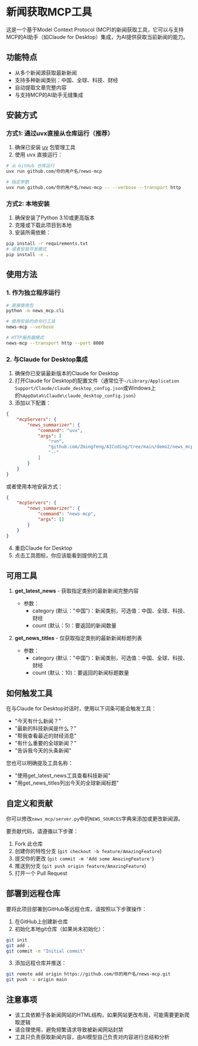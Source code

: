 # 新闻获取MCP工具

这是一个基于Model Context Protocol (MCP)的新闻获取工具，它可以与支持MCP的AI助手（如Claude for Desktop）集成，为AI提供获取当前新闻的能力。

## 功能特点

- 从多个新闻源获取最新新闻
- 支持多种新闻类别：中国、全球、科技、财经
- 自动提取文章完整内容
- 与支持MCP的AI助手无缝集成

## 安装方式

### 方式1: 通过uvx直接从仓库运行（推荐）

1. 确保已安装 [uv](https://github.com/astral-sh/uv) 包管理工具
2. 使用 uvx 直接运行：

```bash
# 从 GitHub 仓库运行
uvx run github.com/你的用户名/news-mcp

# 指定参数
uvx run github.com/你的用户名/news-mcp -- --verbose --transport http
```

### 方式2: 本地安装

1. 确保安装了Python 3.10或更高版本
2. 克隆或下载此项目到本地
3. 安装所需依赖：

```bash
pip install -r requirements.txt
# 或者安装开发模式
pip install -e .
```

## 使用方法

### 1. 作为独立程序运行

```bash
# 直接使用包
python -m news_mcp.cli

# 使用安装的命令行工具
news-mcp --verbose

# HTTP服务器模式
news-mcp --transport http --port 8080
```

### 2. 与Claude for Desktop集成

1. 确保你已安装最新版本的Claude for Desktop
2. 打开Claude for Desktop的配置文件（通常位于`~/Library/Application Support/Claude/claude_desktop_config.json`或Windows上的`%AppData%\Claude\claude_desktop_config.json`）
3. 添加以下配置：

```json
{
    "mcpServers": {
        "news_summarizer": {
            "command": "uvx",
            "args": [
                "run",
                "github.com/Zmingfeng/AICoding/tree/main/demo2/news_mcp",
                "--"
            ]
        }
    }
}
```

或者使用本地安装方式：

```json
{
    "mcpServers": {
        "news_summarizer": {
            "command": "news-mcp",
            "args": []
        }
    }
}
```

4. 重启Claude for Desktop
5. 点击工具图标，你应该能看到提供的工具

## 可用工具

1. **get_latest_news** - 获取指定类别的最新新闻完整内容
   - 参数：
     - category (默认："中国")：新闻类别，可选值：中国、全球、科技、财经
     - count (默认：5)：要返回的新闻数量

2. **get_news_titles** - 仅获取指定类别的最新新闻标题列表
   - 参数：
     - category (默认："中国")：新闻类别，可选值：中国、全球、科技、财经
     - count (默认：10)：要返回的新闻标题数量

## 如何触发工具

在与Claude for Desktop对话时，使用以下词条可能会触发工具：

- "今天有什么新闻？"
- "最新的科技新闻是什么？"
- "帮我查看最近的财经消息"
- "有什么重要的全球新闻？"
- "告诉我今天的头条新闻"

您也可以明确提及工具名称：
- "使用get_latest_news工具查看科技新闻"
- "用get_news_titles列出今天的全球新闻标题"

## 自定义和贡献

你可以修改`news_mcp/server.py`中的`NEWS_SOURCES`字典来添加或更改新闻源。

要贡献代码，请遵循以下步骤：

1. Fork 此仓库
2. 创建你的特性分支 (`git checkout -b feature/AmazingFeature`)
3. 提交你的更改 (`git commit -m 'Add some AmazingFeature'`)
4. 推送到分支 (`git push origin feature/AmazingFeature`)
5. 打开一个 Pull Request

## 部署到远程仓库

要将此项目部署到GitHub等远程仓库，请按照以下步骤操作：

1. 在GitHub上创建新仓库
2. 初始化本地git仓库（如果尚未初始化）：

```bash
git init
git add .
git commit -m "Initial commit"
```

3. 添加远程仓库并推送：

```bash
git remote add origin https://github.com/你的用户名/news-mcp.git
git push -u origin main
```

## 注意事项

- 该工具依赖于各新闻网站的HTML结构，如果网站更改布局，可能需要更新爬取逻辑
- 请合理使用，避免频繁请求导致被新闻网站封禁
- 工具只负责获取新闻内容，由AI模型自己负责对内容进行总结和分析 
